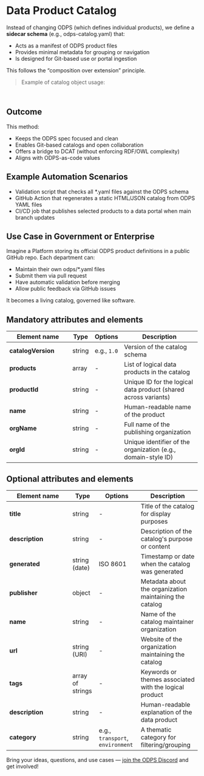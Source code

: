 # Data Product Catalog

Instead of changing ODPS (which defines individual products), we define a **sidecar schema** (e.g., odps-catalog.yaml) that:

* Acts as a manifest of ODPS product files
* Provides minimal metadata for grouping or navigation
* Is designed for Git-based use or portal ingestion

This follows the “composition over extension” principle.

> Example of catalog object usage:

```yml



```

## Outcome

This method:

* Keeps the ODPS spec focused and clean
* Enables Git-based catalogs and open collaboration
* Offers a bridge to DCAT (without enforcing RDF/OWL complexity)
* Aligns with ODPS-as-code values

## Example Automation Scenarios

* Validation script that checks all *.yaml files against the ODPS schema
* GitHub Action that regenerates a static HTML/JSON catalog from ODPS YAML files
* CI/CD job that publishes selected products to a data portal when main branch updates

## Use Case in Government or Enterprise

Imagine a Platform storing its official ODPS product definitions in a public GitHub repo. Each department can:

* Maintain their own odps/*.yaml files
* Submit them via pull request
* Have automatic validation before merging
* Allow public feedback via GitHub issues

It becomes a living catalog, governed like software.

## Mandatory attributes and elements


| <div style="width:150px">Element name</div> | Type   | Options     | Description                                  |
| ------------------------------------------- | ------ | ----------- | -------------------------------------------- |
| **catalogVersion**                          | string | e.g., `1.0` | Version of the catalog schema                |
| **products**                                | array  | -           | List of logical data products in the catalog |
| **productId**                               | string | -       | Unique ID for the logical data product (shared across variants) |
| **name**                                    | string | -       | Human-readable name of the product                              |
| **orgName**                                 | string | -       | Full name of the publishing organization                      |
| **orgId**                                   | string | -       | Unique identifier of the organization (e.g., domain-style ID) |



## Optional attributes and elements

| <div style="width:150px">Element name</div> | Type          | Options  | Description                                             |
| ------------------------------------------- | ------------- | -------- | ------------------------------------------------------- |
| **title**                                   | string        | -        | Title of the catalog for display purposes               |
| **description**                             | string        | -        | Description of the catalog's purpose or content         |
| **generated**                               | string (date) | ISO 8601 | Timestamp or date when the catalog was generated        |
| **publisher**                               | object        | -        | Metadata about the organization maintaining the catalog |
| **name**                                    | string        | -        | Name of the catalog maintainer organization         |
| **url**                                     | string (URI)  | -        | Website of the organization maintaining the catalog |
| **tags**                                    | array of strings | -     | Keywords or themes associated with the logical product |
| **description**                             | string           | -     | Human-readable explanation of the data product         |
| **category**                                | string           | e.g., `transport`, `environment` | A thematic category for filtering/grouping |

 


Bring your ideas, questions, and use cases — [join the ODPS Discord](https://discord.gg/7KfnFxAc) and get involved!